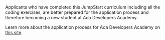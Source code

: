 Applicants who have completed this JumpStart curriculum including all the coding exercises, are better prepared for the application process and therefore becoming a new student at Ada Developers Academy.

Learn more about the application process for Ada Developers Academy on [this site](https://www.adadevelopersacademy.org/applicants).
